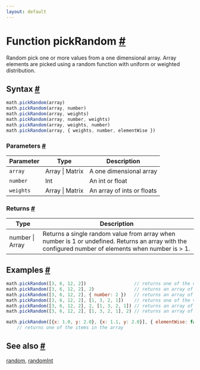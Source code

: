 ```yaml
---
layout: default
---
```


<!-- Note: This file is automatically generated from source code comments. Changes made in this file will be overridden. -->

<h1 id="function-pickrandom">Function pickRandom <a href="#function-pickrandom" title="Permalink">#</a></h1>

Random pick one or more values from a one dimensional array.
Array elements are picked using a random function with uniform or weighted distribution.


<h2 id="syntax">Syntax <a href="#syntax" title="Permalink">#</a></h2>

```js
math.pickRandom(array)
math.pickRandom(array, number)
math.pickRandom(array, weights)
math.pickRandom(array, number, weights)
math.pickRandom(array, weights, number)
math.pickRandom(array, { weights, number, elementWise })
```

<h3 id="parameters">Parameters <a href="#parameters" title="Permalink">#</a></h3>

Parameter | Type | Description
--------- | ---- | -----------
`array` | Array &#124; Matrix | A one dimensional array
`number` | Int | An int or float
`weights` | Array &#124; Matrix | An array of ints or floats

<h3 id="returns">Returns <a href="#returns" title="Permalink">#</a></h3>

Type | Description
---- | -----------
number &#124; Array | Returns a single random value from array when number is 1 or undefined. Returns an array with the configured number of elements when number is > 1.


<h2 id="examples">Examples <a href="#examples" title="Permalink">#</a></h2>

```js
math.pickRandom([3, 6, 12, 2])                  // returns one of the values in the array
math.pickRandom([3, 6, 12, 2], 2)               // returns an array of two of the values in the array
math.pickRandom([3, 6, 12, 2], { number: 2 })   // returns an array of two of the values in the array
math.pickRandom([3, 6, 12, 2], [1, 3, 2, 1])    // returns one of the values in the array with weighted distribution
math.pickRandom([3, 6, 12, 2], 2, [1, 3, 2, 1]) // returns an array of two of the values in the array with weighted distribution
math.pickRandom([3, 6, 12, 2], [1, 3, 2, 1], 2) // returns an array of two of the values in the array with weighted distribution

math.pickRandom([{x: 1.0, y: 2.0}, {x: 1.1, y: 2.0}], { elementWise: false })
    // returns one of the items in the array
```


<h2 id="see-also">See also <a href="#see-also" title="Permalink">#</a></h2>

[random](random.html),
[randomInt](randomInt.html)
